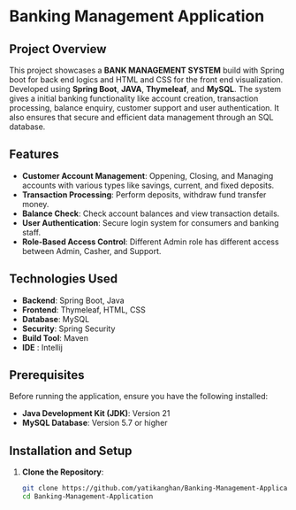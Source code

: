# Banking Management Application

## Project Overview

This project showcases a **BANK MANAGEMENT SYSTEM** build with Spring boot for back end logics and HTML and CSS for the front end visualization. Developed using **Spring Boot**, **JAVA**, **Thymeleaf**, and **MySQL**. The system gives a initial banking functionality like account creation, transaction processing, balance enquiry, customer support and user authentication. It also ensures that secure and efficient data management through an SQL database.

## Features

- **Customer Account Management**: Oppening, Closing, and Managing accounts with various types like savings, current, and fixed deposits.
- **Transaction Processing**: Perform deposits, withdraw fund transfer money.
- **Balance Check**: Check account balances and view transaction details.
- **User Authentication**: Secure login system for consumers and banking staff.
- **Role-Based Access Control**: Different Admin role has different access between Admin, Casher, and Support.

## Technologies Used

- **Backend**: Spring Boot, Java
- **Frontend**: Thymeleaf, HTML, CSS
- **Database**: MySQL
- **Security**: Spring Security
- **Build Tool**: Maven
- **IDE** : Intellij

## Prerequisites

Before running the application, ensure you have the following installed:

- **Java Development Kit (JDK)**: Version 21
- **MySQL Database**: Version 5.7 or higher

## Installation and Setup

1. **Clone the Repository**:
   ```bash
   git clone https://github.com/yatikanghan/Banking-Management-Application.git
   cd Banking-Management-Application

